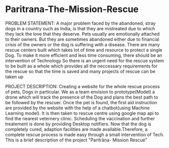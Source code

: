 # Paritrana-The-Mission-Rescue

PROBLEM STATEMENT:
A major problem faced by the abandoned, stray dogs in a country such as India, is that they are mistreated due to which they lack the love that they deserve.
Pets usually are emotionally attached to their owners. But they are sometimes abandoned either due to financial crisis of the owners or the dog is suffering with a disease.
There are many rescue centers built which takes lot of time and resource to protect a single Dog. To make it more efficient and less time consuming, there should be an intervention of Technology
So there is an urgent need for the rescue system to be built as a whole which provides all the neccessary requirements for the rescue so that the time is saved and many projects of rescue can be taken up

PROJECT DESCRIPTION:
Creating a website for the whole rescue process of pets, Dogs in particular. We as a team envision to prototype(Model) a drone which will track the presence of the Dog and plans the best path to be followed by the rescuer. 
Once the pet is found, the first aid instruction are provided by the website with the help of a chatbot(using Machine Learning model).
It is then taken to rescue centre using google map api to find the nearest veternery clinic.
Scheduling the vaccination and further treatement is done by providing Desktop notifiers.
Now that the dog is completely cured, adaption facilities are made available.Therefore, a complete rescue process is made easy through a small intervention of Tech. 
This is a brief description of the project "Paritrāṇa- Mission Rescue"
